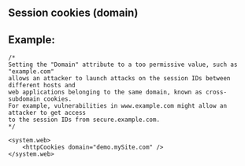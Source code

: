Session cookies (domain)
-------

## Example:


	/*
	Setting the "Domain" attribute to a too permissive value, such as "example.com" 
	allows an attacker to launch attacks on the session IDs between different hosts and 
	web applications belonging to the same domain, known as cross-subdomain cookies.
	For example, vulnerabilities in www.example.com might allow an attacker to get access 
	to the session IDs from secure.example.com.
	*/
	
	<system.web>
		<httpCookies domain="demo.mySite.com" />
	</system.web>
	

